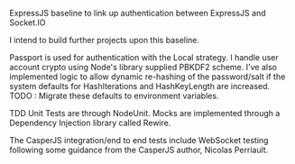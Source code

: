ExpressJS baseline to link up authentication between ExpressJS and Socket.IO

I intend to build further projects upon this baseline. 

Passport is used for authentication with the Local strategy.
I handle user account crypto using Node's library supplied PBKDF2 scheme. 
I've also implemented logic to allow dynamic re-hashing of the password/salt if the system defaults for HashIterations and HashKeyLength are increased.
TODO : Migrate these defaults to environment variables.

TDD Unit Tests are through NodeUnit. Mocks are implemented through a Dependency Injection library called Rewire.

The CasperJS integration/end to end tests include WebSocket testing following some guidance from the CasperJS author, Nicolas Perriault.
